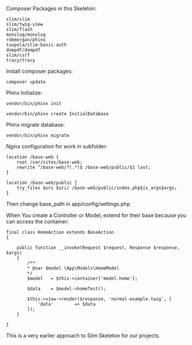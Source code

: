 Composer Packages in this Skeleton:

    slim/slim
    slim/twig-view
    slim/flash
    monolog/monolog
    robmorgan/phinx
    tuupola/slim-basic-auth
    dompdf/dompdf
    slim/csrf
    tracy/tracy

Install composer packages:

    composer update

Phinx Initialize:

    vendor/bin/phinx init
    
    vendor/bin/phinx create InitialDatabase
    
Phinx migrate database:
 
    vendor/bin/phinx migrate

Nginx configuration for work in subfolder:
    
    location /base-web {
        root /var/sites/base-web;
        rewrite ^/base-web/?(.*)$ /base-web/public/$1 last;
    }

    location /base-web/public {
        try_files $uri $uri/ /base-web/public/index.php$is_args$args;
    }
    
Then change base_path in app/config/settings.php

When You create a Controller or Model, extend for their base because you can access the container:

    final class HomeAction extends BaseAction
    {

        public function __invoke(Request $request, Response $response, $args)
        {
            /**
            * @var $model \App\Models\HomeModel
            */
            $model   = $this->container['model.home'];

            $data    = $model->homeTest();

            $this->view->render($response, 'normal-example.twig', [
                'data'        => $data
            ]);
        }

    }


This is a very earlier approach to Silm Skeleton for our projects.